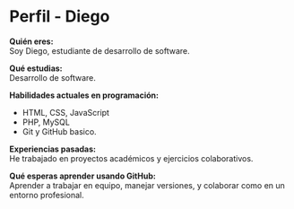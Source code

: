 # Perfil - Diego

**Quién eres:**  
Soy Diego, estudiante de desarrollo de software.

**Qué estudias:**  
Desarrollo de software.

**Habilidades actuales en programación:**  
- HTML, CSS, JavaScript  
- PHP, MySQL  
- Git y GitHub basico.

**Experiencias pasadas:**  
He trabajado en proyectos académicos y ejercicios colaborativos.

**Qué esperas aprender usando GitHub:**  
Aprender a trabajar en equipo, manejar versiones, y colaborar como en un entorno profesional.